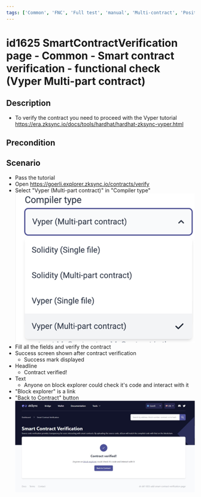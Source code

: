 ```yaml
---
tags: ['Common', 'FNC', 'Full test', 'manual', 'Multi-contract', 'Positive', 'Smart Contract Verification page', 'Smoke test', 'Vyper', 'Active']
---
```


# id1625 SmartContractVerification page - Common - Smart contract verification - functional check (Vyper Multi-part contract)

## Description
  - To verify the contract you need to proceed with the Vyper tutorial https://era.zksync.io/docs/tools/hardhat/hardhat-zksync-vyper.html

## Precondition


## Scenario
- Pass the tutorial
- Open https://goerli.explorer.zksync.io/contracts/verify
- Select "Vyper (Multi-part contract)" in "Compiler type"
  ![Screenshot](../../../../static/img/Common/SmartContractVerification/id1625_1.png)
- Fill all the fields and verify the contract
- Success screen shown after contract verification
    - Success mark displayed
- Headline
    - Contract verified!
- Text
    - Anyone on block explorer could check it's code and interact with it
- "Block explorer" is a link
- "Back to Contract" button
  ![Screenshot](../../../../static/img/Common/SmartContractVerification/id1625_2.png)